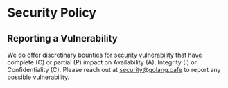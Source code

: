 # Security Policy

## Reporting a Vulnerability

We do offer discretinary bounties for [security vulnerability](https://www.first.org/cvss/examples) that have complete (C) or partial (P) impact on Availability (A), Integrity (I) or Confidentiality (C). Please reach out at security@golang.cafe to report any possible vulnerability.
